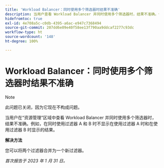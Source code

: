```yaml
---
title: 'Workload Balancer：同时使用多个筛选器时结果不准确'
description: 当用户查看 Workload Balancer 并同时使用多个筛选器时，结果不准确。例如，在同时使用过滤器 A 和 B 时不显示在使用过滤器 A 时和在使用过滤器 B 时显示的结果。
hidefromtoc: true
exl-id: 4e708a5c-c0db-4395-a6ac-e947c7368494
source-git-commit: 207dd6e09e40f58ee13f790aa9ddcaf2277c93dc
workflow-type: ht
source-wordcount: '148'
ht-degree: 100%

---
```


# Workload Balancer：同时使用多个筛选器时结果不准确

>[!NOTE]
>
>此问题已关闭，因为它现在不构成问题。

当用户在“资源管理”区域中查看 Workload Balancer 并同时使用多个筛选器时，结果不准确。例如，在同时使用过滤器 A 和 B 时不显示在使用过滤器 A 时和在使用过滤器 B 时显示的结果。

**解决方法**

您可以将两个过滤器合并为一个新过滤器。

_首次报告于 2023 年 1 月 31 日。_
